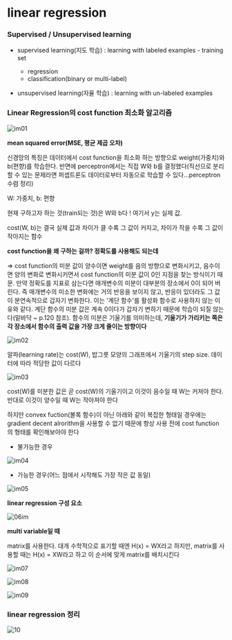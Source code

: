 # linear regression

### Supervised / Unsupervised learning

* supervised learning(지도 학습) : learning with labeled examples - training set
  - regression
  - classification(binary or multi-label)



* unsupervised learning(자율 학습) : learning with un-labeled examples



### Linear Regression의 cost function 최소화 알고리즘

![im01](./01.jpg)



**mean squared error(MSE, 평균 제곱 오차)**

신경망의 특징은 데이터에서 cost function을 최소화 하는 방향으로 weight(가중치)와 b(편향)를 학습한다. 반면에 perceptron에서는 직접 W와 b를 결정했다(직선으로 분리할 수 있는 문제라면 퍼셉트론도 데이터로부터 자동으로 학습할 수 있다...perceptron 수렴 정리)

W: 가중치, b: 편향

현재 구하고자 하는 것(train되는 것)은 W와 b다 ! 여기서 y는 실제 값. 

cost(W, b)는 결국 실제 값과 차이가 클 수록 그 값이 커지고, 차이가 작을 수록 그 값이 작아지는 함수

**cost function을 왜 구하는 걸까? 정확도를 사용해도 되는데**

=> cost function의 미분 값이 양수이면 weight를 음의 방향으로 변화시키고, 음수이면 양의 변화로 변화시키면서 cost function의 미분 값이 0인 지점을 찾는 방식이기 때문. 만약 정확도를 지표로 삼는다면 매개변수의 미분이 대부분의 장소에서 0이 되어 버린다. 즉 매개변수의 미소한 변화에는 거의 반응을 보이지 않고, 반응이 있더라도 그 값이 분연속적으로 갑자기 변화한다. 이는 '계단 함수'를 활성화 함수로 사용하지 않는 이유와 같다. 계단 함수의 미분 값은 계속 0이다가 갑자기 변하기 때문에 학습이 되질 않는다(밑바닥 ~ p.120 참조). 함수의 미분은 기울기를 의미하는데, **기울기가 가리키는 쪽은 각 장소에서 함수의 출력 값을 가장 크게 줄이는 방향이다**



![im02](./02.jpg)



알파(learning rate)는 cost(W), 밥그릇 모양의 그래프에서 기울기의 step size. 데이터에 따라 적당한 값이 다르다



![im03](./03.jpg)



cost(W)를 미분한 값은 곧 cost(W)의 기울기이고 이것이 음수일 때 W는 커져야 한다. 반대로 이것이 양수일 때 W는 작아져야 한다



하지만 convex fuction(볼록 함수)이 아닌 아래와 같이 복잡한 형태일 경우에는 gradient decent alrorithm을 사용할 수 없기 때문에 항상 사용 전에 cost function의 형태를 확인해보아야 한다



* 불가능한 경우

![im04](./04.jpg)

* 가능한 경우(어느 점에서 시작해도 가장 작은 값 동일)

![im05](./05.jpg)





**linear regression 구성 요소**

![06im](./06.jpg)



**multi variable일 때**

matrix를 사용한다. 대개 수학적으로 표기할 때엔 H(x) = WX라고 하지만, matrix를 사용할 때는 H(x) = XW라고 하고 이 순서에 맞게 matrix를 배치시킨다

![im07](./07.jpg)

![im08](./08.jpg)

![im09](./09.jpg)





### linear regression 정리

![10](./10.jpg)